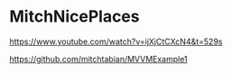 # MitchNicePlaces

https://www.youtube.com/watch?v=ijXjCtCXcN4&t=529s

https://github.com/mitchtabian/MVVMExample1
